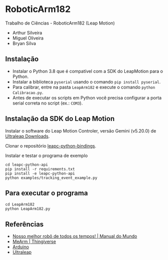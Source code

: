 # RoboticArm182

Trabalho de Ciências - RoboticArm182 (Leap Motion)

- Arthur Silveira
- Miguel Oliveira
- Bryan Silva

## Instalação

- Instalar o Python 3.8 que é compatível com a SDK do LeapMotion para o Python.
- Instalar a biblioteca `pyserial` usando o comando `pip install pyserial`.
- Para calibrar, entre na pasta `LeapArm182` e execute o comando `python Calibracao.py`.
- Antes de executar os scripts em Python você precisa configurar a porta serial correta no script (ex.: `COM3`).

## Instalação da SDK do Leap Motion

Instalar o software do Leap Motion Controler, versão Gemini (v5.20.0) de [Ultraleap Downloads](https://www.ultraleap.com/downloads/leap-controller/).

Clonar o repositório [leapc-python-bindings](https://github.com/ultraleap/leapc-python-bindings).

Instalar e testar o programa de exemplo

```shell
cd leapc-python-api
pip install -r requirements.txt
pip install -e leapc-python-api
python examples/tracking_event_example.py
```

## Para executar o programa

```shell
cd LeapArm182
python LeapArm182.py
```

## Referências

- [Nosso melhor robô de todos os tempos! | Manual do Mundo](https://youtu.be/Ecw3kCo4AdQ?si=dr4IAW8p5_25UdDK)
- [MeArm | Thingiverse](https://www.thingiverse.com/thing:360108)
- [Arduino](https://www.arduino.cc/)
- [Ultraleap](https://www.ultraleap.com/)
